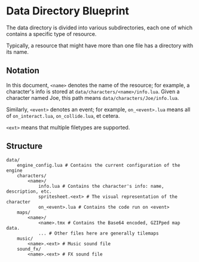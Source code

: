 # Data Directory Blueprint

The data directory is divided into various subdirectories, each one of which
contains a specific type of resource.

Typically, a resource that might have more than one file has a directory with
its name.

## Notation

In this document, `<name>` denotes the name of the resource; for example, a
character's info is stored at `data/characters/<name>/info.lua`. Given a
character named Joe, this path means `data/characters/Joe/info.lua`.

Similarly, `<event>` denotes an event; for example, `on_<event>.lua` means all
of `on_interact.lua`, `on_collide.lua`, et cetera.

`<ext>` means that multiple filetypes are supported.

## Structure

```
data/
    engine_config.lua # Contains the current configuration of the engine
    characters/
        <name>/
            info.lua # Contains the character's info: name, description, etc.
            spritesheet.<ext> # The visual representation of the character
            on_<event>.lua # Contains the code run on <event>
    maps/
        <name>/
            <name>.tmx # Contains the Base64 encoded, GZIPped map data.
            ... # Other files here are generally tilemaps
    music/
        <name>.<ext> # Music sound file
    sound_fx/
        <name>.<ext> # FX sound file
```
